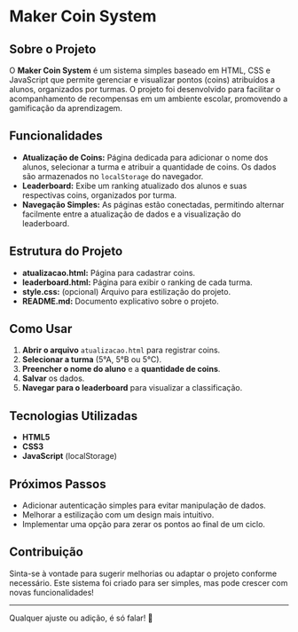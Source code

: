 # Maker Coin System

## Sobre o Projeto

O **Maker Coin System** é um sistema simples baseado em HTML, CSS e JavaScript que permite gerenciar e visualizar pontos (coins) atribuídos a alunos, organizados por turmas. O projeto foi desenvolvido para facilitar o acompanhamento de recompensas em um ambiente escolar, promovendo a gamificação da aprendizagem.

## Funcionalidades

- **Atualização de Coins:** Página dedicada para adicionar o nome dos alunos, selecionar a turma e atribuir a quantidade de coins. Os dados são armazenados no `localStorage` do navegador.
- **Leaderboard:** Exibe um ranking atualizado dos alunos e suas respectivas coins, organizados por turma.
- **Navegação Simples:** As páginas estão conectadas, permitindo alternar facilmente entre a atualização de dados e a visualização do leaderboard.

## Estrutura do Projeto

- **atualizacao.html:** Página para cadastrar coins.
- **leaderboard.html:** Página para exibir o ranking de cada turma.
- **style.css:** (opcional) Arquivo para estilização do projeto.
- **README.md:** Documento explicativo sobre o projeto.

## Como Usar

1. **Abrir o arquivo** `atualizacao.html` para registrar coins.
2. **Selecionar a turma** (5°A, 5°B ou 5°C).
3. **Preencher o nome do aluno** e a **quantidade de coins**.
4. **Salvar** os dados.
5. **Navegar para o leaderboard** para visualizar a classificação.

## Tecnologias Utilizadas

- **HTML5**
- **CSS3**
- **JavaScript** (localStorage)

## Próximos Passos

- Adicionar autenticação simples para evitar manipulação de dados.
- Melhorar a estilização com um design mais intuitivo.
- Implementar uma opção para zerar os pontos ao final de um ciclo.

## Contribuição

Sinta-se à vontade para sugerir melhorias ou adaptar o projeto conforme necessário. Este sistema foi criado para ser simples, mas pode crescer com novas funcionalidades!

---

Qualquer ajuste ou adição, é só falar! 🚀

